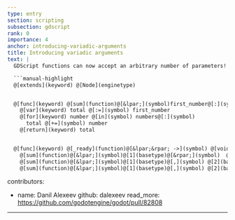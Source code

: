 ```yaml
---
type: entry
section: scripting
subsection: gdscript
rank: 0
importance: 4
anchor: introducing-variadic-arguments
title: Introducing variadic arguments
text: |
  GDScript functions can now accept an arbitrary number of parameters!

  ```manual-highlight
  @[extends](keyword) @[Node](enginetype)


  @[func](keyword) @[sum](function)@[&lpar;](symbol)first_number@[:](symbol) @[float](basetype)@[,](symbol) @[...](symbol)numbers@[:](symbol) @[Array](basetype)@[&rpar; ->](symbol) @[float](basetype)@[:](symbol)
    @[var](keyword) total @[:=](symbol) first_number
    @[for](keyword) number @[in](symbol) numbers@[:](symbol)
      total @[+=](symbol) number
    @[return](keyword) total


  @[func](keyword) @[_ready](function)@[&lpar;&rpar; ->](symbol) @[void](basetype)@[:](symbol)
    @[sum](function)@[&lpar;](symbol)@[1](basetype)@[&rpar;](symbol)  @[# 1.0](comment)
    @[sum](function)@[&lpar;](symbol)@[1](basetype)@[,](symbol) @[2](basetype)@[,](symbol) @[3](basetype)@[&rpar;](symbol)  @[# 6.0](comment)
    @[sum](function)@[&lpar;](symbol)@[1](basetype)@[,](symbol) @[2](basetype)@[,](symbol) @[3](basetype)@[,](symbol) @[4](basetype)@[,](symbol) @[5](basetype)@[&rpar;](symbol)  @[# 15.0](comment)

  ```
contributors:
- name: Danil Alexeev
  github: dalexeev
read_more: https://github.com/godotengine/godot/pull/82808
---
```

